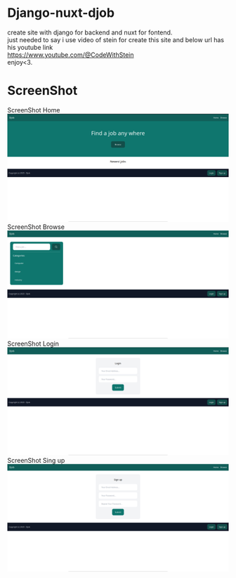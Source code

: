 # Django-nuxt-djob
create site with django for backend and nuxt for fontend. <br>
just needed to say i use video of stein for create this site and below url has his youtube link<br>
https://www.youtube.com/@CodeWithStein<br>
enjoy<3.


# ScreenShot
ScreenShot Home
![alt text](https://github.com/AmirhosseinAbutalebi/Django-nuxt-djob/blob/master/Pic1.png)</br>
ScreenShot Browse
![alt text](https://github.com/AmirhosseinAbutalebi/Django-nuxt-djob/blob/master/Pic2.png)</br>
ScreenShot Login
![alt text](https://github.com/AmirhosseinAbutalebi/Django-nuxt-djob/blob/master/Pic3.png)</br>
ScreenShot Sing up
![alt text](https://github.com/AmirhosseinAbutalebi/Django-nuxt-djob/blob/master/Pic4.png)
